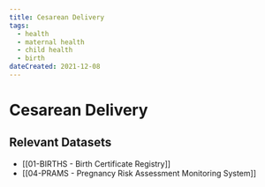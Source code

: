 ```yaml
---
title: Cesarean Delivery
tags:
  - health
  - maternal health
  - child health
  - birth
dateCreated: 2021-12-08
---
```

# Cesarean Delivery
## Relevant Datasets
- [[01-BIRTHS - Birth Certificate Registry]]
- [[04-PRAMS - Pregnancy Risk Assessment Monitoring System]]